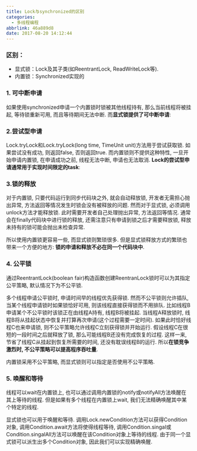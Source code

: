 ```yaml
---
title: Lock与synchronized的区别
categories:
  - 多线程编程
abbrlink: 46a889d8
date: 2017-08-20 14:12:44
---
```


### 区别：

- 显式锁：Lock及其子类(如ReentrantLock, ReadWriteLock等). 
- 内置锁：Synchronized实现的



### 1. 可中断申请

如果使用synchronized申请一个内置锁时锁被其他线程持有, 那么当前线程将被挂起, 等待锁重新可用, 而且等待期间无法中断. 而**显式锁提供了可中断申请**:   

### 2.尝试型申请

Lock.tryLock和Lock.tryLock(long time, TimeUnit unit)方法用于尝试获取锁. 如果尝试没有成功, 则返回false, 否则返回true. 而内置锁则不提供这种特性, 一旦开始申请内置锁, 在申请成功之前, 线程无法中断, 申请也无法取消. **Lock的尝试型申请通常用于实现时间限定的task**:

### 3.锁的释放

对于内置锁, 只要代码运行到同步代码块之外, 就会自动释放锁, 开发者无需担心抛出异常, 方法返回等情况发生时锁会没有被释放的问题. 然而对于显式锁, 必须调用unlock方法才能释放锁. 此时需要开发者自己处理抛出异常, 方法返回等情况. 通常会在finally代码块中进行锁的释放, 还需注意只有申请到锁之后才需要释放锁, 释放未持有的锁可能会抛出未检查异常.

所以使用内置锁更容易一些, 而显式锁则繁琐很多. 但是显式锁释放方式的繁琐也带来一个方便的地方: **锁的申请和释放不必在同一个代码块中**.

### 4. 公平锁

通过ReentrantLock(boolean fair)构造函数创建ReentranLock锁时可以为其指定公平策略, 默认情况下为不公平锁.

多个线程申请公平锁时, 申请时间早的线程优先获得锁. 然而不公平锁则允许插队, 当某个线程申请锁时如果锁恰好可用, 则该线程直接获得锁而不用排队. 比如线程B申请某个不公平锁时该锁正在由线程A持有, 线程B将被挂起. 当线程A释放锁时, 线程B将从挂起状态中恢复并打算再次申请(这个过程需要一定时间). 如果此时恰好线程C也来申请锁, 则不公平策略允许线程C立刻获得锁并开始运行. 假设线程C在很短的一段时间之后就释放了锁, 那么可能线程B还没有完成恢复的过程. 这样一来, 节省了线程C从挂起到恢复所需要的时间, 还没有耽误线程B的运行. 所以**在锁竞争激烈时, 不公平策略可以提高程序吞吐量**.

内置锁采用不公平策略, 而显式锁则可以指定是否使用不公平策略.

### 5. 唤醒和等待

线程可以wait在内置锁上, 也可以通过调用内置锁的notify或notifyAll方法唤醒在其上等待的线程. 但是如果有多个线程在内置锁上wait, 我们无法精确唤醒其中某个特定的线程.

显式锁也可以用于唤醒和等待. 调用Lock.newCondition方法可以获得Condition对象, 调用Condition.await方法将使得线程等待, 调用Condition.singal或Condition.singalAll方法可以唤醒在该Condition对象上等待的线程. 由于同一个显式锁可以派生出多个Condition对象, 因此我们可以实现精确唤醒.